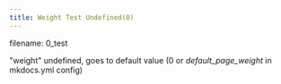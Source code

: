 ```yaml
---
title: Weight Test Undefined(0)
---
```


filename: 0_test

"weight" undefined, goes to default value (0 or *default_page_weight* in mkdocs.yml config)
